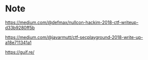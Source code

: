 # Note
https://medium.com/@defmax/nullcon-hackim-2018-ctf-writeup-d33b9280ff5b

https://medium.com/@javarmutt/ctf-secplayground-2018-write-up-a18e711341a1

https://guif.re/
